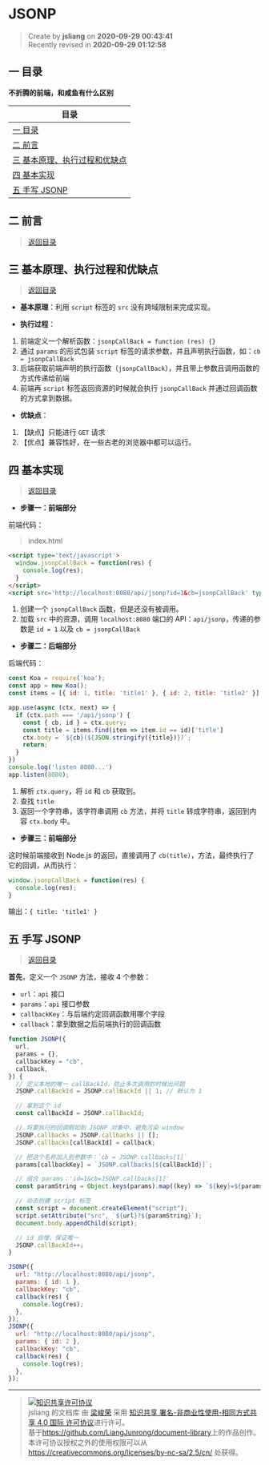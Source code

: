 JSONP
===

> Create by **jsliang** on **2020-09-29 00:43:41**  
> Recently revised in **2020-09-29 01:12:58**

<!-- 目录开始 -->
## <a name="chapter-one" id="chapter-one"></a>一 目录

**不折腾的前端，和咸鱼有什么区别**

| 目录 |
| --- |
| [一 目录](#chapter-one) |
| <a name="catalog-chapter-two" id="catalog-chapter-two"></a>[二 前言](#chapter-two) |
| <a name="catalog-chapter-three" id="catalog-chapter-three"></a>[三 基本原理、执行过程和优缺点](#chapter-three) |
| <a name="catalog-chapter-four" id="catalog-chapter-four"></a>[四 基本实现](#chapter-four) |
| <a name="catalog-chapter-five" id="catalog-chapter-five"></a>[五 手写 JSONP](#chapter-five) |
<!-- 目录结束 -->

## <a name="chapter-two" id="chapter-two"></a>二 前言

> [返回目录](#chapter-one)

## <a name="chapter-three" id="chapter-three"></a>三 基本原理、执行过程和优缺点

> [返回目录](#chapter-one)

* **基本原理**：利用 `script` 标签的 `src` 没有跨域限制来完成实现。


* **执行过程**：

1. 前端定义一个解析函数：`jsonpCallBack = function (res) {}`
2. 通过 `params` 的形式包装 `script` 标签的请求参数，并且声明执行函数，如：`cb = jsonpCallBack`
3. 后端获取前端声明的执行函数（`jsonpCallBack`），并且带上参数且调用函数的方式传递给前端
4. 前端再 `script` 标签返回资源的时候就会执行 `jsonpCallBack` 并通过回调函数的方式拿到数据。

* **优缺点**：

1. 【缺点】只能进行 `GET` 请求
2. 【优点】兼容性好，在一些古老的浏览器中都可以运行。

## <a name="chapter-four" id="chapter-four"></a>四 基本实现

> [返回目录](#chapter-one)

* **步骤一：前端部分**

前端代码：

> index.html

```html
<script type='text/javascript'>
  window.jsonpCallBack = function(res) {
    console.log(res);
  }
</script>
<script src='http://localhost:8080/api/jsonp?id=1&cb=jsonpCallBack' type='text/javascript'></script>
```

1. 创建一个 `jsonpCallBack` 函数，但是还没有被调用。
2. 加载 `src` 中的资源，调用 `localhost:8080` 端口的 API：`api/jsonp`，传递的参数是 `id = 1` 以及 `cb = jsonpCallBack`

* **步骤二：后端部分**

后端代码：

```js
const Koa = require('koa');
const app = new Koa();
const items = [{ id: 1, title: 'title1' }, { id: 2, title: 'title2' }]

app.use(async (ctx, next) => {
  if (ctx.path === '/api/jsonp') {
    const { cb, id } = ctx.query;
    const title = items.find(item => item.id == id)['title']
    ctx.body = `${cb}(${JSON.stringify({title})})`;
    return;
  }
})
console.log('listen 8080...')
app.listen(8080);
```

1. 解析 `ctx.query`，将 `id` 和 `cb` 获取到。
2. 查找 `title`
3. 返回一个字符串，该字符串调用 `cb` 方法，并将 `title` 转成字符串，返回到内容 `ctx.body` 中。

* **步骤三：前端部分**

这时候前端接收到 Node.js 的返回，直接调用了 `cb(title)`，方法，最终执行了它的回调，从而执行：

```js
window.jsonpCallBack = function(res) {
  console.log(res);
}
```

输出：`{ title: 'title1' }`

## <a name="chapter-five" id="chapter-five"></a>五 手写 JSONP

> [返回目录](#chapter-one)

**首先**，定义一个 `JSONP` 方法，接收 4 个参数：

* `url`：`api` 接口
* `params`：`api` 接口参数
* `callbackKey`：与后端约定回调函数用哪个字段
* `callback`：拿到数据之后前端执行的回调函数

```js
function JSONP({
  url,
  params = {},
  callbackKey = "cb",
  callback,
}) {
  // 定义本地的唯一 callBackId，防止多次调用的时候出问题
  JSONP.callBackId = JSONP.callBackId || 1; // 默认为 1

  // 拿到这个 id
  const callBackId = JSONP.callBackId;

  // 将要执行的回调假如到 JSONP 对象中，避免污染 window
  JSONP.callbacks = JSONP.callbacks || [];
  JSONP.callbacks[callBackId] = callback;

  // 把这个名称加入到参数中：`cb = JSONP.callbacks[1]`
  params[callbackKey] = `JSONP.callbacks[${callBackId}]`;

  // 组合 params：'id=1&cb=JSONP.callbacks[1]'
  const paramString = Object.keys(params).map((key) => `${key}=${params[key]}`);

  // 动态创建 script 标签
  const script = document.createElement("script");
  script.setAttribute("src", `${url}?${paramString}`);
  document.body.appendChild(script);

  // id 自增，保证唯一
  JSONP.callBackId++;
}

JSONP({
  url: "http://localhost:8080/api/jsonp",
  params: { id: 1 },
  callbackKey: "cb",
  callback(res) {
    console.log(res);
  },
});
JSONP({
  url: "http://localhost:8080/api/jsonp",
  params: { id: 2 },
  callbackKey: "cb",
  callback(res) {
    console.log(res);
  },
});
```

---

> <a rel="license" href="http://creativecommons.org/licenses/by-nc-sa/4.0/"><img alt="知识共享许可协议" style="border-width:0" src="https://i.creativecommons.org/l/by-nc-sa/4.0/88x31.png" /></a><br /><span xmlns:dct="http://purl.org/dc/terms/" property="dct:title">jsliang 的文档库</span> 由 <a xmlns:cc="http://creativecommons.org/ns#" href="https://github.com/LiangJunrong/document-library" property="cc:attributionName" rel="cc:attributionURL">梁峻荣</a> 采用 <a rel="license" href="http://creativecommons.org/licenses/by-nc-sa/4.0/">知识共享 署名-非商业性使用-相同方式共享 4.0 国际 许可协议</a>进行许可。<br />基于<a xmlns:dct="http://purl.org/dc/terms/" href="https://github.com/LiangJunrong/document-library" rel="dct:source">https://github.com/LiangJunrong/document-library</a>上的作品创作。<br />本许可协议授权之外的使用权限可以从 <a xmlns:cc="http://creativecommons.org/ns#" href="https://creativecommons.org/licenses/by-nc-sa/2.5/cn/" rel="cc:morePermissions">https://creativecommons.org/licenses/by-nc-sa/2.5/cn/</a> 处获得。